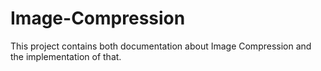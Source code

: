# Image-Compression
This project contains both documentation about Image Compression and the implementation of that.
